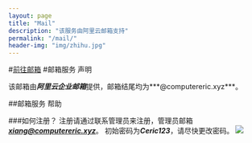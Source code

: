 ```yaml
---
layout: page
title: "Mail"
description: "该服务由阿里云邮箱支持"
permalink: "/mail/"
header-img: "img/zhihu.jpg"
---
```

#[前往邮箱](http://mail.computereric.xyz)
#邮箱服务 声明
  
  该邮箱由***阿里云企业邮箱***提供，邮箱结尾均为***@computereric.xyz***。

##邮箱服务 帮助

###如何注册？
  注册请通过联系管理员来注册，管理员邮箱[***xiang@computereric.xyz***](mailto://admin@computereric.xyz)。
  初始密码为***Ceric123***，请尽快更改密码。
  ![](http://www.computereric.xyz/cache/img/mail1.png)
